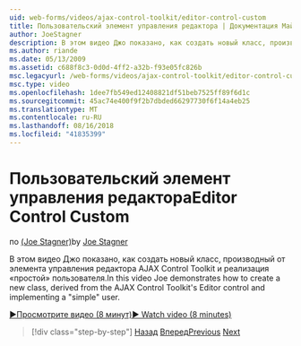 ```yaml
---
uid: web-forms/videos/ajax-control-toolkit/editor-control-custom
title: Пользовательский элемент управления редактора | Документация Майкрософт
author: JoeStagner
description: В этом видео Джо показано, как создать новый класс, производный от элемента управления редактора AJAX Control Toolkit и реализация «простой» пользователя.
ms.author: riande
ms.date: 05/13/2009
ms.assetid: c688f8c3-0d0d-4ff2-a32b-f93e05fc826b
msc.legacyurl: /web-forms/videos/ajax-control-toolkit/editor-control-custom
msc.type: video
ms.openlocfilehash: 1dee7fb549ed12408821df51beb7525ff89f6d1c
ms.sourcegitcommit: 45ac74e400f9f2b7dbded66297730f6f14a4eb25
ms.translationtype: MT
ms.contentlocale: ru-RU
ms.lasthandoff: 08/16/2018
ms.locfileid: "41835399"
---
```

<a name="editor-control-custom"></a><span data-ttu-id="4433b-103">Пользовательский элемент управления редактора</span><span class="sxs-lookup"><span data-stu-id="4433b-103">Editor Control Custom</span></span>
====================
<span data-ttu-id="4433b-104">по [(Joe Stagner)](https://github.com/JoeStagner)</span><span class="sxs-lookup"><span data-stu-id="4433b-104">by [Joe Stagner](https://github.com/JoeStagner)</span></span>

<span data-ttu-id="4433b-105">В этом видео Джо показано, как создать новый класс, производный от элемента управления редактора AJAX Control Toolkit и реализация «простой» пользователя.</span><span class="sxs-lookup"><span data-stu-id="4433b-105">In this video Joe demonstrates how to create a new class, derived from the AJAX Control Toolkit's Editor control and implementing a "simple" user.</span></span>

[<span data-ttu-id="4433b-106">&#9654;Просмотрите видео (8 минут)</span><span class="sxs-lookup"><span data-stu-id="4433b-106">&#9654; Watch video (8 minutes)</span></span>](https://channel9.msdn.com/Blogs/ASP-NET-Site-Videos/editor-control-custom)

> [!div class="step-by-step"]
> <span data-ttu-id="4433b-107">[Назад](editor-control.md)
> [Вперед](create-a-new-custom-extender.md)</span><span class="sxs-lookup"><span data-stu-id="4433b-107">[Previous](editor-control.md)
[Next](create-a-new-custom-extender.md)</span></span>
